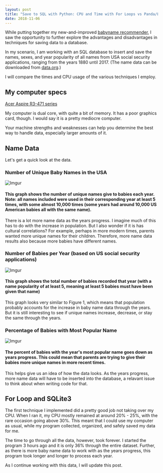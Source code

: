 ```yaml
---
layout: post
title: "Save to SQL with Python: CPU and Time with For Loops vs Panda/Lambda"
date: 2018-11-06
---
```


While putting together my new-and-improved <a href="/2018/11/05/updated-babyname-recommender.html">babyname recommender</a>, I saw the opportunity to further explore the advantages and disadvantages in techniques for saving data to a database. 

In my scenario, I am working with an SQL database to insert and save the names, sexes, and year popularity of all names from USA social security applications, ranging from the years 1880 until 2017. (The name data can be downloaded from <a href="https://catalog.data.gov/dataset/baby-names-from-social-security-card-applications-national-level-data">data.org</a>.)

I will compare the times and CPU usage of the various techniques I employ.

## My computer specs

<a href="https://www.cnet.com/products/acer-aspire-r-14-r3-471t-54t1-14-core-i5-4210u-6-gb-ram-1-tb-hdd/specs/">Acer Aspire R3-471 series</a>

My computer is dual core, with quite a bit of memory. It has a poor graphics card, though. I would say it is a pretty mediocre computer. 

Your machine strengths and weaknesses can help you determine the best way to handle data, especially larger amounts of it. 

## Name Data

Let's get a quick look at the data. 

### Number of Unique Baby Names in the USA
![Imgur](https://i.imgur.com/BpF9BdM.png)
#### This graph shows the number of unique names give to babies each year. Note: all names included were used in their corresponding year at least 5 times, with some almost 10,000 times (some years had around 10,000 US American babies all with the same name). 

There is a lot more name data as the years progress. I imagine much of this has to do with the increase in population. But I also wonder if it is has cultural correlations? For example, perhaps in more modern times, parents wanted more unique names for their children. Therefore, more name data results also because more babies have different names.

### Number of Babies per Year (based on US social security applications)
![Imgur](https://i.imgur.com/rIzca6f.png)
#### This graph shows the total number of babies recorded that year (with a name popularity of at least 5, meaning at least 5 babies must have been given that name)

This graph looks very similar to Figure 1, which means that population probably accounts for the increase in baby name data through the years. But it is still interesting to see if unique names increase, decrease, or stay the same through the years.

### Percentage of Babies with Most Popular Name
![Imgur](https://i.imgur.com/kbgoxXs.png)
#### The percent of babies with the year's most popular name goes down as years progress. This could mean that parents are trying to give their babies more unique names in more recent times. 

This helps give us an idea of how the data looks. As the years progress, more name data will have to be inserted into the database, a relavant issue to think about when writing code for that. 


## For Loop and SQLite3

The first technique I implemented did a pretty good job not taking over my CPU. When I ran it, my CPU mostly remained at around 20% - 25%, with the rare occasion going above 30%. This meant that I could use my computer as usual, while my program collected, organized, and safely saved my data for me. 

The time to go through all the data, however, took forever. I started the program 3 hours ago and it is only 36% through the entire dataset. Further, as there is more baby name data to work with as the years progress, this program took longer and longer to process each year.

As I continue working with this data, I will update this post. 
